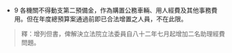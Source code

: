 * 9 各機關不得動支第二預備金，作為購置公務車輛、用人經費及其他事務費用。但在年度總預算案通過前即已合法增置之人員，不在此限。

> 釋：增列但書，俾解決立法院立法委員自八十二年七月起增加二名助理經費問題。

